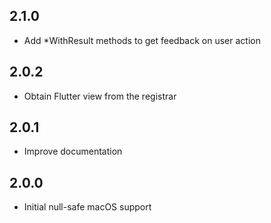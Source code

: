 ## 2.1.0

- Add *WithResult methods to get feedback on user action

## 2.0.2

- Obtain Flutter view from the registrar

## 2.0.1

- Improve documentation

## 2.0.0

- Initial null-safe macOS support
